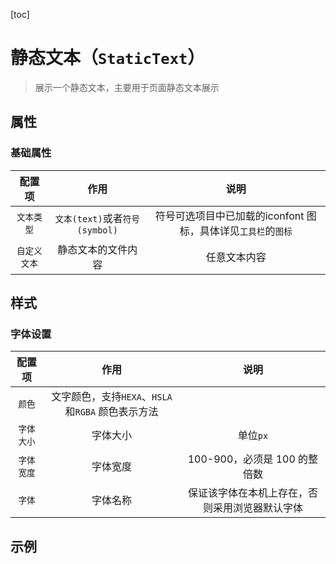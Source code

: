[toc]

# 静态文本（`StaticText`）

> 展示一个静态文本，主要用于页面静态文本展示

<RenderComponent
  :config="StaticTextComponent"
  :component="StaticText"
  :prop-value="{
    base: {
      text: '我们一起建设OpenDataV吧',
      type: 'text'
    }
}"
  :style="{
  color: '#d03050',
  fontSize: 40,
  fontWeight: 800,
  width: 550,
  height: 100
}
"
  title="静态文本"
  mode="debug"
/>

## 属性

### 基础属性

|    配置项    |        作用        | 说明 |
| :----------: | :----------------: | :--: |
| `文本类型` | `文本(text)`或者`符号(symbol)` |    符号可选项目中已加载的iconfont 图标，具体详见`工具栏`的`图标`  |
| `自定义文本` | 静态文本的文件内容 | 任意文本内容     |

## 样式

### 字体设置

| 配置项 | 作用 | 说明 |
| :-: | :-: | :-: |
| `颜色` | 文字颜色，支持`HEXA`、`HSLA`和`RGBA` 颜色表示方法 |  |
| `字体大小` | 字体大小 |  单位`px`|
| `字体宽度` | 字体宽度 | 100-900，必须是 100 的整倍数 |
| `字体` | 字体名称 | 保证该字体在本机上存在，否则采用浏览器默认字体 |

## 示例

<div class="demo">

<RenderComponent
  :config="StaticTextComponent"
  :component="StaticText"
  :prop-value="propValue"
  :style="style"
  title="静态文本"
/>

<RenderComponent
  :config="StaticTextComponent"
  :component="StaticText"
  :prop-value="symbolPropValue"
  :style="{
  color: '#18a058',
  fontSize: 40,
  fontWeight: 800,
  width: 450,
  height: 100
}"
  title="符号文本"
/>

</div>

<script setup lang="ts" name="StaticTextDoc">
import RenderComponent from 'docs/RenderComponent.vue'
import StaticTextComponent from './config'
import StaticText from './StaticText.vue'
import type { StaticTextType } from './type'
const propValue: StaticTextType = {
  base: {
    text: 'OpenDataV',
    type: 'text'
  }
}
const style = {
  color: '#d03050',
  fontSize: 40,
  fontWeight: 800,
  width: 450,
  height: 100
}

const symbolPropValue: StaticTextType = {
  base: {
    text: 'icon-clock',
    type: 'symbol'
  }
}
</script>
